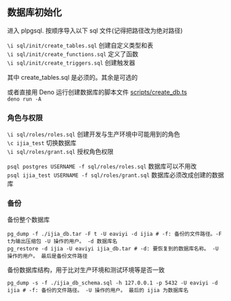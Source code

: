 ## 数据库初始化

进入 plpgsql. 按顺序导入以下 sql 文件(记得把路径改为绝对路径)

`\i sql/init/create_tables.sql` 创建自定义类型和表\
`\i sql/init/create_functions.sql` 定义了函数\
`\i sql/init/create_triggers.sql` 创建触发器

其中 create_tables.sql 是必须的。其余是可选的

或者直接用 Deno 运行创建数据库的脚本文件 [scripts/create_db.ts](./scripts/create_db.ts)\
`deno run -A`

### 角色与权限

`\i sql/roles/roles.sql` 创建开发与生产环境中可能用到的角色\
`\c ijia_test` 切换数据库\
`\i sql/roles/grant.sql` 授权角色权限

`psql postgres USERNAME -f sql/roles/roles.sql` 数据库可以不用改\
`psql ijia_test USERNAME -f sql/roles/grant.sql` 数据库必须改成创建的数据库

### 备份

备份整个数据库

```shell
pg_dump -f ./ijia_db.tar -F t -U eaviyi -d ijia # -f: 备份的文件路径。-F t为输出压缩包 -U 操作的用户。 -d 数据库名
pg_restore -d ijia -U eaviyi ijia_db.tar # -d: 要恢复到的数据库名称。 -U 操作的用户。 最后是备份文件路径
```

备份数据库结构，用于比对生产环境和测试环境等是否一致

```shell
pg_dump -s -f ./ijia_db_schema.sql -h 127.0.0.1 -p 5432 -U eaviyi -d ijia # -f: 备份的文件路径。 -U 操作的用户。 最后的 ijia 为数据库名
```
